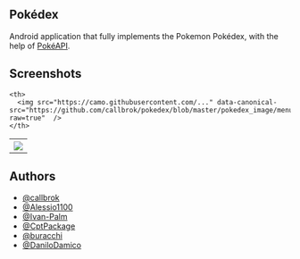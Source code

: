 
## Pokédex

Android application that fully implements the Pokemon Pokédex, with the help of [PokéAPI](https://pokeapi.co/).


## Screenshots

<table style="width:100%">
  <tr>
    <th>
      <img src="https://camo.githubusercontent.com/..." data-canonical-src="https://raw.githubusercontent.com/callbrok/pokedex/master/pokedex_image/demo.gif" />
    </th>

    <th>
      <img src="https://camo.githubusercontent.com/..." data-canonical-src="https://github.com/callbrok/pokedex/blob/master/pokedex_image/menu.jpeg?raw=true"  />
    </th>
  </tr>
  </tr>
</table>

## Authors

- [@callbrok](https://github.com/callbrok)
- [@Alessio1100](https://github.com/Alessio1100)
- [@Ivan-Palm](https://github.com/Ivan-Palm)
- [@CptPackage](https://github.com/CptPackage)
- [@buracchi](https://github.com/buracchi)
- [@DaniloDamico](https://github.com/DaniloDamico)

